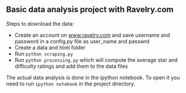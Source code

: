 Basic data analysis project with Ravelry.com
--------------------------------------------

Steps to download the data:

* Create an account on www.ravelry.com and save username and password in 
a config.py file as user_name and passwrd
* Create a data and html folder 
* Run `python scraping.py`
* Run `python processing.py` which will compute the average star and 
difficulty ratings and add them to the data files

The actual data analysis is done in the ipython notebook. To open it you 
need to run `ipython notebook` in the project directory. 
